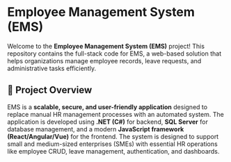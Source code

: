 # Employee Management System (EMS)
Welcome to the  **Employee Management System (EMS)** project! This repository contains the full-stack code for EMS, a web-based solution that helps organizations manage employee records, leave requests, and administrative tasks efficiently.

## **🚀 Project Overview**
EMS is a **scalable, secure, and user-friendly application** designed to replace manual HR management processes with an automated system. The application is developed using **.NET (C#)** for backend, **SQL Server** for database management, and a modern **JavaScript framework (React/Angular/Vue)** for the frontend.
The system is designed to support small and medium-sized enterprises (SMEs) with essential HR operations like employee CRUD, leave management, authentication, and dashboards.


  
